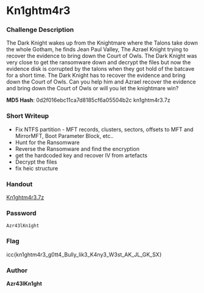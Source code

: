 # Kn1ghtm4r3

### Challenge Description

The Dark Knight wakes up from the Knightmare where the Talons take down the whole Gotham, he finds Jean Paul Valley, The Azrael Knight trying to recover the evidence to bring down the Court of Owls. The Dark Knight was very close to get the ransomware down and decrypt the files but now the evidence disk is corrupted by the talons when they got hold of the batcave for a short time. The Dark Knight has to recover the evidence and bring down the Court of Owls. Can you help him and Azrael recover the evidence and bring down the Court of Owls or will you let the knightmare win?

**MD5 Hash**: 0d2f016ebc11ca7d8185cf6a05504b2c  kn1ghtm4r3.7z

### Short Writeup

+ Fix NTFS partition - MFT records, clusters, sectors, offsets to MFT and MirrorMFT, Boot Parameter Block, etc..
+ Hunt for the Ransomware
+ Reverse the Ransomware and find the encryption
+ get the hardcoded key and recover IV from artefacts
+ Decrypt the files
+ fix heic structure

### Handout
[Kn1ghtm4r3.7z](https://drive.google.com/file/d/1vzwDqoYVEGhL3Rm_A2iSwACbEnTg2qiA/view?usp=sharing)

### Password
`Azr43lKn1ght`

### Flag

icc{kn1ghtm4r3_g0tt4_Bully_lik3_K4ny3_W3st_AK_JL_GK_SX}

### Author

**Azr43lKn1ght**  